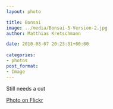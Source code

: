 ```yaml
---
layout: photo

title: Bonsai
image: ../media/Bonsai-5-Version-2.jpg
author: Matthias Kretschmann

date: 2010-08-07 20:23:31+00:00
  
categories:
- photos
post_format:
- Image
---
```


Still needs a cut

[Photo on Flickr](http://www.flickr.com/photos/krema/4894095148)
